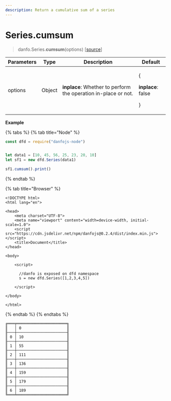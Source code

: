 ```yaml
---
description: Return a cumulative sum of a series
---
```


# Series.cumsum

> danfo.Series.**cumsum**(options) \[[source](https://github.com/opensource9ja/danfojs/blob/e25010c26d9c423412613d820015a48ad03d5c6d/danfojs-node/src/core/series.js#L713)]

| Parameters | Type   | Description                                                     | Default                                                |
| ---------- | ------ | --------------------------------------------------------------- | ------------------------------------------------------ |
| options    | Object | **inplace**: Whether to perform the operation in-place or not.  | <p>{</p><p><strong>inplace</strong>: false</p><p>}</p> |

**Example**

{% tabs %}
{% tab title="Node" %}
```javascript
const dfd = require("danfojs-node")


let data1 = [10, 45, 56, 25, 23, 20, 10]
let sf1 = new dfd.Series(data1)

sf1.cumsum().print()
```
{% endtab %}

{% tab title="Browser" %}
```markup
<!DOCTYPE html>
<html lang="en">

<head>
    <meta charset="UTF-8">
    <meta name="viewport" content="width=device-width, initial-scale=1.0">
    <script src="https://cdn.jsdelivr.net/npm/danfojs@0.2.4/dist/index.min.js"></script>
    <title>Document</title>
</head>

<body>

    <script>

      //danfo is exposed on dfd namespace 
      s = new dfd.Series([1,2,3,4,5]) 

    </script>

</body>

</html>
```
{% endtab %}
{% endtabs %}

```
╔═══╤══════════════════════╗
║   │ 0                    ║
╟───┼──────────────────────╢
║ 0 │ 10                   ║
╟───┼──────────────────────╢
║ 1 │ 55                   ║
╟───┼──────────────────────╢
║ 2 │ 111                  ║
╟───┼──────────────────────╢
║ 3 │ 136                  ║
╟───┼──────────────────────╢
║ 4 │ 159                  ║
╟───┼──────────────────────╢
║ 5 │ 179                  ║
╟───┼──────────────────────╢
║ 6 │ 189                  ║
╚═══╧══════════════════════╝
```
